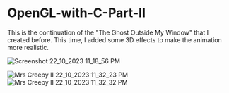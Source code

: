 # OpenGL-with-C-Part-II
This is the continuation of the "The Ghost Outside My Window" that I created before. This time, I added some 3D effects to make the animation more realistic.

![Screenshot 22_10_2023 11_18_56 PM](https://github.com/balqis1234/OpenGL-with-C-Part-II/assets/148086400/6798ad4b-06ed-44b5-8ad3-43f57d99365d)

![Mrs Creepy II 22_10_2023 11_32_23 PM](https://github.com/balqis1234/OpenGL-with-C-Part-II/assets/148086400/76b13b26-71df-4dd4-b896-f591a1b8331c)
![Mrs Creepy II 22_10_2023 11_32_32 PM](https://github.com/balqis1234/OpenGL-with-C-Part-II/assets/148086400/1a65e705-eeb6-43da-9bf5-c5a3ca8a098c)
